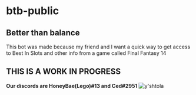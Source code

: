 # btb-public

## Better than balance

This bot was made because my friend and I want a quick way to get access to Best In Slots and other info from a
game called Final Fantasy 14

## THIS IS A WORK IN PROGRESS

**Our discords are HoneyBae(Lego)#13 and Ced#2951**
![y'shtola](https://images.squarespace-cdn.com/content/v1/56d5457d8259b57a20245e80/1601292966362-64C0QOLKVLD248Q5UFOD/ff14+new+player+experience.jpg?format=1500w)
